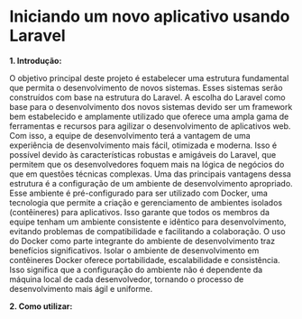 ﻿# Iniciando um novo aplicativo usando Laravel

**1. Introdução:**

O objetivo principal deste projeto é estabelecer uma estrutura fundamental que permita o desenvolvimento de novos sistemas. Esses sistemas serão construídos com base na estrutura do Laravel. A escolha do Laravel como base para o desenvolvimento dos novos sistemas devido ser um framework bem estabelecido e amplamente utilizado que oferece uma ampla gama de ferramentas e recursos para agilizar o desenvolvimento de aplicativos web. Com isso, a equipe de desenvolvimento terá a vantagem de uma experiência de desenvolvimento mais fácil, otimizada e moderna. Isso é possível devido às características robustas e amigáveis do Laravel, que permitem que os desenvolvedores foquem mais na lógica de negócios do que em questões técnicas complexas.
Uma das principais vantagens dessa estrutura é a configuração de um ambiente de desenvolvimento apropriado. Esse ambiente é pré-configurado para ser utilizado com Docker, uma tecnologia que permite a criação e gerenciamento de ambientes isolados (contêineres) para aplicativos. Isso garante que todos os membros da equipe tenham um ambiente consistente e idêntico para desenvolvimento, evitando problemas de compatibilidade e facilitando a colaboração.
O uso do Docker como parte integrante do ambiente de desenvolvimento traz benefícios significativos. Isolar o ambiente de desenvolvimento em contêineres Docker oferece portabilidade, escalabilidade e consistência. Isso significa que a configuração do ambiente não é dependente da máquina local de cada desenvolvedor, tornando o processo de desenvolvimento mais ágil e uniforme.

**2. Como utilizar:**

    
